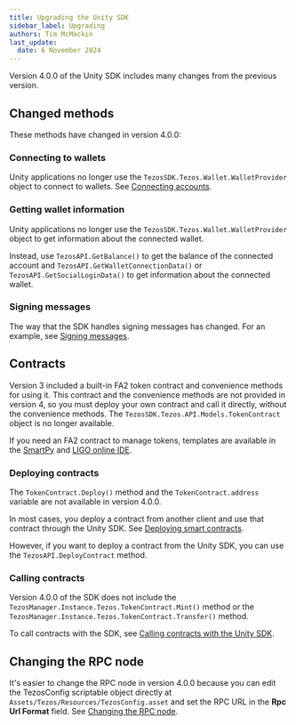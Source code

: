 ```yaml
---
title: Upgrading the Unity SDK
sidebar_label: Upgrading
authors: Tim McMackin
last_update:
  date: 6 November 2024
---
```


Version 4.0.0 of the Unity SDK includes many changes from the previous version.

## Changed methods

These methods have changed in version 4.0.0:

### Connecting to wallets

Unity applications no longer use the `TezosSDK.Tezos.Wallet.WalletProvider` object to connect to wallets.
See [Connecting accounts](/unity/connecting-accounts).

### Getting wallet information

Unity applications no longer use the `TezosSDK.Tezos.Wallet.WalletProvider` object to get information about the connected wallet.

Instead, use `TezosAPI.GetBalance()` to get the balance of the connected account and `TezosAPI.GetWalletConnectionData()` or `TezosAPI.GetSocialLoginData()` to get information about the connected wallet.

### Signing messages

The way that the SDK handles signing messages has changed.
For an example, see [Signing messages](/unity/quickstart#signing-messages).

## Contracts

Version 3 included a built-in FA2 token contract and convenience methods for using it.
This contract and the convenience methods are not provided in version 4, so you must deploy your own contract and call it directly, without the convenience methods.
The `TezosSDK.Tezos.API.Models.TokenContract` object is no longer available.

If you need an FA2 contract to manage tokens, templates are available in the [SmartPy](https://smartpy.io/ide) and [LIGO online IDE](https://ide.ligolang.org/).

### Deploying contracts

The `TokenContract.Deploy()` method and the `TokenContract.address` variable are not available in version 4.0.0.

In most cases, you deploy a contract from another client and use that contract through the Unity SDK.
See [Deploying smart contracts](/smart-contracts/deploying).

However, if you want to deploy a contract from the Unity SDK, you can use the `TezosAPI.DeployContract` method.

### Calling contracts

Version 4.0.0 of the SDK does not include the `TezosManager.Instance.Tezos.TokenContract.Mint()` method or the `TezosManager.Instance.Tezos.TokenContract.Transfer()` method.

To call contracts with the SDK, see [Calling contracts with the Unity SDK](/unity/calling-contracts).

## Changing the RPC node

It's easier to change the RPC node in version 4.0.0 because you can edit the TezosConfig scriptable object directly at `Assets/Tezos/Resources/TezosConfig.asset` and set the RPC URL in the **Rpc Url Format** field.
See [Changing the RPC node](/unity/quickstart#changing-the-rpc-node).
